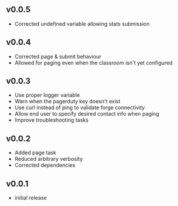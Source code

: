## v0.0.5
* Corrected undefined variable allowing stats submission

## v0.0.4
* Corrected page & submit behaviour
* Allowed for paging even when the classroom isn't yet configured

## v0.0.3
* Use proper logger variable
* Warn when the pagerduty key doesn't exist
* Use curl instead of ping to validate forge connectivity
* Allow end user to specify desired contact info when paging
* Improve troubleshooting tasks

## v0.0.2
* Added page task
* Reduced arbitrary verbosity
* Corrected dependencies

## v0.0.1
* initial release
